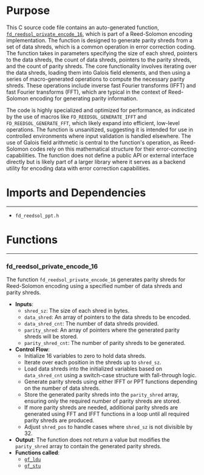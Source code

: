 # Purpose
This C source code file contains an auto-generated function, [`fd_reedsol_private_encode_16`](#fd_reedsol_private_encode_16), which is part of a Reed-Solomon encoding implementation. The function is designed to generate parity shreds from a set of data shreds, which is a common operation in error correction coding. The function takes in parameters specifying the size of each shred, pointers to the data shreds, the count of data shreds, pointers to the parity shreds, and the count of parity shreds. The core functionality involves iterating over the data shreds, loading them into Galois field elements, and then using a series of macro-generated operations to compute the necessary parity shreds. These operations include inverse fast Fourier transforms (IFFT) and fast Fourier transforms (FFT), which are typical in the context of Reed-Solomon encoding for generating parity information.

The code is highly specialized and optimized for performance, as indicated by the use of macros like `FD_REEDSOL_GENERATE_IFFT` and `FD_REEDSOL_GENERATE_FFT`, which likely expand into efficient, low-level operations. The function is unsanitized, suggesting it is intended for use in controlled environments where input validation is handled elsewhere. The use of Galois field arithmetic is central to the function's operation, as Reed-Solomon codes rely on this mathematical structure for their error-correcting capabilities. The function does not define a public API or external interface directly but is likely part of a larger library where it serves as a backend utility for encoding data with error correction capabilities.
# Imports and Dependencies

---
- `fd_reedsol_ppt.h`


# Functions

---
### fd\_reedsol\_private\_encode\_16<!-- {{#callable:fd_reedsol_private_encode_16}} -->
The function `fd_reedsol_private_encode_16` generates parity shreds for Reed-Solomon encoding using a specified number of data shreds and parity shreds.
- **Inputs**:
    - `shred_sz`: The size of each shred in bytes.
    - `data_shred`: An array of pointers to the data shreds to be encoded.
    - `data_shred_cnt`: The number of data shreds provided.
    - `parity_shred`: An array of pointers where the generated parity shreds will be stored.
    - `parity_shred_cnt`: The number of parity shreds to be generated.
- **Control Flow**:
    - Initialize 16 variables to zero to hold data shreds.
    - Iterate over each position in the shreds up to `shred_sz`.
    - Load data shreds into the initialized variables based on `data_shred_cnt` using a switch-case structure with fall-through logic.
    - Generate parity shreds using either IFFT or PPT functions depending on the number of data shreds.
    - Store the generated parity shreds into the `parity_shred` array, ensuring only the required number of parity shreds are stored.
    - If more parity shreds are needed, additional parity shreds are generated using FFT and IFFT functions in a loop until all required parity shreds are produced.
    - Adjust `shred_pos` to handle cases where `shred_sz` is not divisible by 32.
- **Output**: The function does not return a value but modifies the `parity_shred` array to contain the generated parity shreds.
- **Functions called**:
    - [`gf_ldu`](fd_reedsol_arith_none.h.driver.md#gf_ldu)
    - [`gf_stu`](fd_reedsol_arith_none.h.driver.md#gf_stu)


